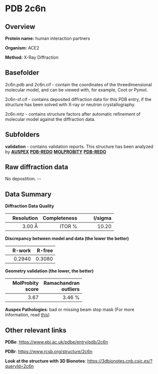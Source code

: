# PDB 2c6n

## Overview

**Protein name:** human interaction partners

**Organism:** ACE2

**Method:** X-Ray Diffraction

## Basefolder

2c6n.pdb and 2c6n.cif - contain the coordinates of the threedimensional molecular model, and can be viewed with, for example, Coot or Pymol.

2c6n-sf.cif - contains deposited diffraction data for this PDB entry, if the structure has been solved with X-ray or neutron crystallography.

2c6n.mtz - contains structure factors after automatic refinement of molecular model against the diffraction data.

## Subfolders





**validation** - contains validation reports. This structure has been analyzed by [**AUSPEX**](https://github.com/thorn-lab/coronavirus_structural_task_force/tree/master/pdb/human_interaction_partners/ACE2/2c6n/validation/auspex) [**PDB-REDO**](https://github.com/thorn-lab/coronavirus_structural_task_force/tree/master/pdb/human_interaction_partners/ACE2/2c6n/validation/pdb-redo) [**MOLPROBITY**](https://github.com/thorn-lab/coronavirus_structural_task_force/tree/master/pdb/human_interaction_partners/ACE2/2c6n/validation/molprobity) [**PDB-REDO**](https://github.com/thorn-lab/coronavirus_structural_task_force/blob/master/pdb/human_interaction_partners/ACE2/2c6n/validation/Xtriage_output.log) 

## Raw diffraction data

No depostition. --<br> 

## Data Summary
**Diffraction Data Quality**

|   | Resolution | Completeness| I/sigma |
|---|-------------:|----------------:|--------------:|
|   |3.00 Å|ITOR  %|<img width=50/>10.20|

**Discrepancy between model and data (the lower the better)**

|   | **R-work**| **R-free**   
|---|-------------:|----------------:|           
||  0.2940|  0.3080|

**Geometry validation (the lower, the better)**

|   |**MolProbity<br>score**| **Ramachandran<br>outliers** 
|---|-------------:|----------------:|
||  3.67|  3.46 %|

**Auspex Pathologies**: bad or missing beam stop mask (For more information, read [this](https://github.com/thorn-lab/coronavirus_structural_task_force/blob/master/pdb/human_interaction_partners/ACE2/2c6n/validation/auspex/2c6n_auspex_comments.txt))

 



## Other relevant links 
**PDBe**:  https://www.ebi.ac.uk/pdbe/entry/pdb/2c6n
 
**PDBr**: https://www.rcsb.org/structure/2c6n 

**Look at the structure with 3D Bionotes**: https://3dbionotes.cnb.csic.es/?queryId=2c6n

